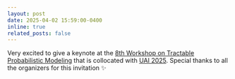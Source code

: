 ```yaml
---
layout: post
date: 2025-04-02 15:59:00-0400
inline: true
related_posts: false
---
```


Very excited to give a keynote at the <a href="https://tractable-probabilistic-modeling.github.io/tpm2025//">8th Workshop on Tractable Probabilistic Modeling</a> that is collocated with <a href="https://www.auai.org/uai2025/">UAI 2025</a>. Special thanks to all the organizers for this invitation :sparkles: 
